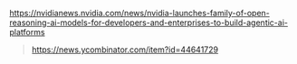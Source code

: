 https://nvidianews.nvidia.com/news/nvidia-launches-family-of-open-reasoning-ai-models-for-developers-and-enterprises-to-build-agentic-ai-platforms
> https://news.ycombinator.com/item?id=44641729